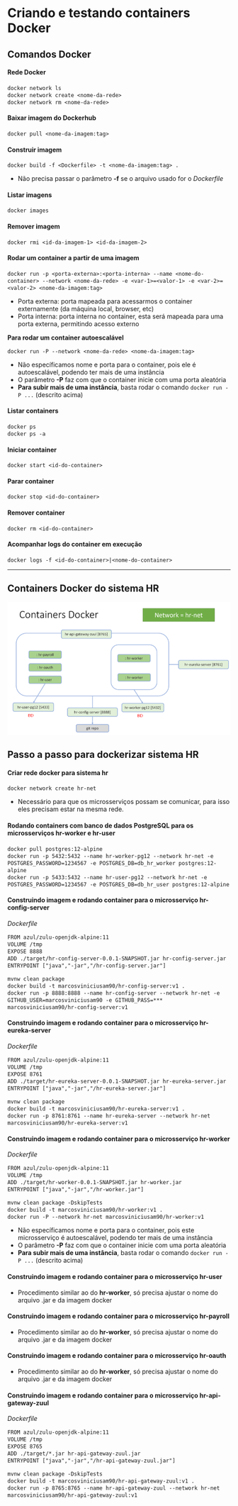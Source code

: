 # Criando e testando containers Docker

## Comandos Docker
#### Rede Docker
```
docker network ls
docker network create <nome-da-rede>
docker network rm <nome-da-rede>
```
#### Baixar imagem do Dockerhub
```
docker pull <nome-da-imagem:tag>
```
#### Construir imagem
```
docker build -f <Dockerfile> -t <nome-da-imagem:tag> .
```
- Não precisa passar o parâmetro **-f** se o arquivo usado for o *Dockerfile* 
#### Listar imagens
```
docker images
```
#### Remover imagem
```
docker rmi <id-da-imagem-1> <id-da-imagem-2>
```
#### Rodar um container a partir de uma imagem
```
docker run -p <porta-externa>:<porta-interna> --name <nome-do-container> --network <nome-da-rede> -e <var-1>=<valor-1> -e <var-2>=<valor-2> <nome-da-imagem:tag> 
```
- Porta externa: porta mapeada para acessarmos o container externamente (da máquina local, browser, etc)
- Porta interna: porta interna no container, esta será mapeada para uma porta externa, permitindo acesso externo


**Para rodar um container autoescalável**
```
docker run -P --network <nome-da-rede> <nome-da-imagem:tag>
```
- Não específicamos nome e porta para o container, pois ele é autoescalável, podendo ter mais de uma instância
- O parâmetro **-P** faz com que o container inicie com uma porta aleatória
- **Para subir mais de uma instância**, basta rodar o comando `docker run -P ...` (descrito acima)

#### Listar containers
```
docker ps
docker ps -a
```
#### Iniciar container
```
docker start <id-do-container>
```
#### Parar container
```
docker stop <id-do-container>
```
#### Remover container
```
docker rm <id-do-container>
```
#### Acompanhar logs do container em execução
```
docker logs -f <id-do-container>|<nome-do-container>
```
------------------------------------------------

## Containers Docker do sistema HR
![Containers](doc/containers-docker.png)

## Passo a passo para dockerizar sistema HR
#### Criar rede docker para sistema hr
```
docker network create hr-net
```
- Necessário para que os microsserviços possam se comunicar, para isso eles precisam estar na mesma rede.

#### Rodando containers com banco de dados PostgreSQL para os microsserviços hr-worker e hr-user
```
docker pull postgres:12-alpine
docker run -p 5432:5432 --name hr-worker-pg12 --network hr-net -e POSTGRES_PASSWORD=1234567 -e POSTGRES_DB=db_hr_worker postgres:12-alpine
docker run -p 5433:5432 --name hr-user-pg12 --network hr-net -e POSTGRES_PASSWORD=1234567 -e POSTGRES_DB=db_hr_user postgres:12-alpine
```


#### Construindo imagem e rodando container para o microsserviço hr-config-server
*Dockerfile*
```
FROM azul/zulu-openjdk-alpine:11
VOLUME /tmp
EXPOSE 8888
ADD ./target/hr-config-server-0.0.1-SNAPSHOT.jar hr-config-server.jar
ENTRYPOINT ["java","-jar","/hr-config-server.jar"]
``` 
```
mvnw clean package
docker build -t marcosviniciusam90/hr-config-server:v1 .
docker run -p 8888:8888 --name hr-config-server --network hr-net -e GITHUB_USER=marcosviniciusam90 -e GITHUB_PASS=*** marcosviniciusam90/hr-config-server:v1
```

#### Construindo imagem e rodando container para o microsserviço hr-eureka-server
*Dockerfile*
```
FROM azul/zulu-openjdk-alpine:11
VOLUME /tmp
EXPOSE 8761
ADD ./target/hr-eureka-server-0.0.1-SNAPSHOT.jar hr-eureka-server.jar
ENTRYPOINT ["java","-jar","/hr-eureka-server.jar"]
``` 
```
mvnw clean package
docker build -t marcosviniciusam90/hr-eureka-server:v1 .
docker run -p 8761:8761 --name hr-eureka-server --network hr-net marcosviniciusam90/hr-eureka-server:v1
```

#### Construindo imagem e rodando container para o microsserviço hr-worker
*Dockerfile*
```
FROM azul/zulu-openjdk-alpine:11
VOLUME /tmp
ADD ./target/hr-worker-0.0.1-SNAPSHOT.jar hr-worker.jar
ENTRYPOINT ["java","-jar","/hr-worker.jar"]
``` 
```
mvnw clean package -DskipTests
docker build -t marcosviniciusam90/hr-worker:v1 .
docker run -P --network hr-net marcosviniciusam90/hr-worker:v1
```
- Não específicamos nome e porta para o container, pois este microsserviço é autoescalável, podendo ter mais de uma instância
- O parâmetro **-P** faz com que o container inicie com uma porta aleatória
- **Para subir mais de uma instância**, basta rodar o comando `docker run -P ...` (descrito acima)

#### Construindo imagem e rodando container para o microsserviço hr-user 
- Procedimento similar ao do **hr-worker**, só precisa ajustar o nome do arquivo .jar e da imagem docker
#### Construindo imagem e rodando container para o microsserviço hr-payroll
- Procedimento similar ao do **hr-worker**, só precisa ajustar o nome do arquivo .jar e da imagem docker
#### Construindo imagem e rodando container para o microsserviço hr-oauth
- Procedimento similar ao do **hr-worker**, só precisa ajustar o nome do arquivo .jar e da imagem docker

#### Construindo imagem e rodando container para o microsserviço hr-api-gateway-zuul
*Dockerfile*
```
FROM azul/zulu-openjdk-alpine:11
VOLUME /tmp
EXPOSE 8765
ADD ./target/*.jar hr-api-gateway-zuul.jar
ENTRYPOINT ["java","-jar","/hr-api-gateway-zuul.jar"]
```
```
mvnw clean package -DskipTests
docker build -t marcosviniciusam90/hr-api-gateway-zuul:v1 .
docker run -p 8765:8765 --name hr-api-gateway-zuul --network hr-net marcosviniciusam90/hr-api-gateway-zuul:v1
```